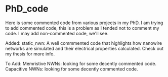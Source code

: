 # PhD_code
Here is some commented code from various projects in my PhD.
I am trying to add commented code, this is a problem as I tended not to comment my code. I may add non-commented code, we'll see.

Added:
static_nwn: A well commmented code that highlights how nanowire networks are simulated and their electrical properties calculated. Check out my thesis for more info.

To Add:
Memristive NWNs: looking for some decently commented code.
Capacitive NWNs: looking for some decently commented code.
